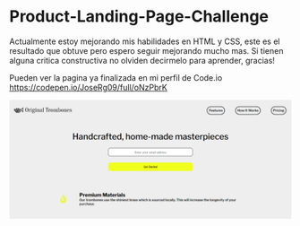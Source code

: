 # Product-Landing-Page-Challenge

Actualmente estoy mejorando mis habilidades en HTML y CSS, este es el resultado que obtuve pero espero seguir mejorando mucho mas. 
Si tienen alguna critica constructiva no olviden decirmelo para aprender, gracias!

Pueden ver la pagina ya finalizada en mi perfil de Code.io
https://codepen.io/JoseRg09/full/oNzPbrK

![Preview Product Landing Page Challenge](./Preview.png)

